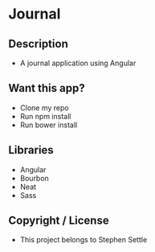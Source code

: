 # Journal

## Description
 * A journal application using Angular

## Want this app?
 * Clone my repo
 * Run npm install
 * Run bower install

## Libraries
 * Angular
 * Bourbon
 * Neat
 * Sass

## Copyright / License
 * This project belongs to Stephen Settle